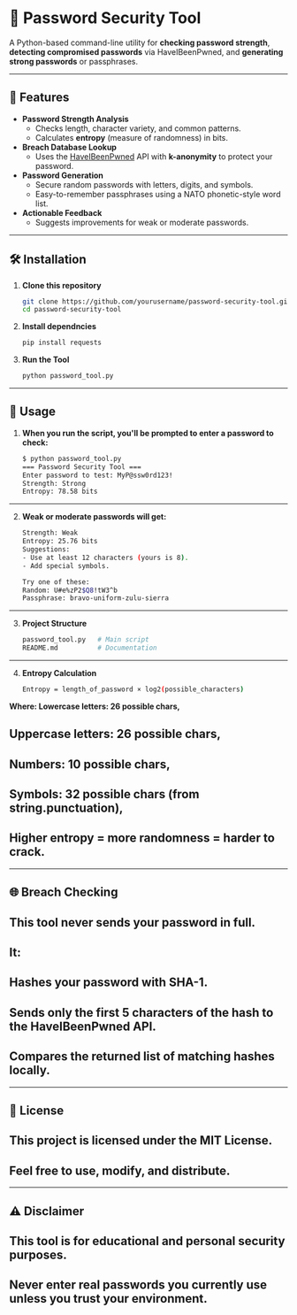 # 🔐 Password Security Tool

A Python-based command-line utility for **checking password strength**, **detecting compromised passwords** via HaveIBeenPwned, and **generating strong passwords** or passphrases.

---

## 📜 Features
- **Password Strength Analysis**
  - Checks length, character variety, and common patterns.
  - Calculates **entropy** (measure of randomness) in bits.
- **Breach Database Lookup**
  - Uses the [HaveIBeenPwned](https://haveibeenpwned.com/Passwords) API with **k-anonymity** to protect your password.
- **Password Generation**
  - Secure random passwords with letters, digits, and symbols.
  - Easy-to-remember passphrases using a NATO phonetic-style word list.
- **Actionable Feedback**
  - Suggests improvements for weak or moderate passwords.

---

## 🛠 Installation

1. **Clone this repository**
   ```bash
   git clone https://github.com/yourusername/password-security-tool.git
   cd password-security-tool


2. **Install dependncies**
   ```bash
   pip install requests

3. **Run the Tool**
   ```bash
   python password_tool.py
---
   ## 🚀 Usage
1. **When you run the script, you'll be prompted to enter a password to check:**
   ```bash
   $ python password_tool.py
   === Password Security Tool ===
   Enter password to test: MyP@ssw0rd123!
   Strength: Strong
   Entropy: 78.58 bits
---

2. **Weak or moderate passwords will get:**
   ```bash
   Strength: Weak
   Entropy: 25.76 bits
   Suggestions:
   - Use at least 12 characters (yours is 8).
   - Add special symbols.

   Try one of these:
   Random: U#e%zP2$Q8!tW3^b
   Passphrase: bravo-uniform-zulu-sierra
---
3. **Project Structure**
   ```bash
   password_tool.py   # Main script
   README.md          # Documentation
---
4. **Entropy Calculation**
   ```bash
   Entropy = length_of_password × log2(possible_characters)
**Where: Lowercase letters: 26 possible chars,**
## Uppercase letters: 26 possible chars, 
## Numbers: 10 possible chars, 
## Symbols: 32 possible chars (from string.punctuation), 
## Higher entropy = more randomness = harder to crack.
---
## 🌐 Breach Checking
## This tool never sends your password in full.
## It:
## Hashes your password with SHA-1.
## Sends only the first 5 characters of the hash to the HaveIBeenPwned API.
## Compares the returned list of matching hashes locally.
--- 
## 📄 License
## This project is licensed under the MIT License.
## Feel free to use, modify, and distribute.
---
## ⚠️ Disclaimer
## This tool is for educational and personal security purposes.
## Never enter real passwords you currently use unless you trust your environment.






















